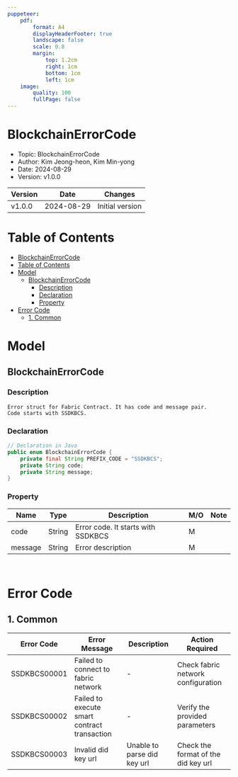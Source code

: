 ```yaml
---
puppeteer:
    pdf:
        format: A4
        displayHeaderFooter: true
        landscape: false
        scale: 0.8
        margin:
            top: 1.2cm
            right: 1cm
            bottom: 1cm
            left: 1cm
    image:
        quality: 100
        fullPage: false
---
```


BlockchainErrorCode
==

- Topic: BlockchainErrorCode
- Author: Kim Jeong-heon, Kim Min-yong
- Date: 2024-08-29
- Version: v1.0.0

| Version          | Date       | Changes                  |
| ---------------- | ---------- | ------------------------ |
| v1.0.0           | 2024-08-29 | Initial version          |

<div style="page-break-after: always;"></div>

# Table of Contents
- [BlockchainErrorCode](#blockchainerrorcode)
- [Table of Contents](#table-of-contents)
- [Model](#model)
  - [BlockchainErrorCode](#blockchainerrorcode-1)
    - [Description](#description)
    - [Declaration](#declaration)
    - [Property](#property)
- [Error Code](#error-code)
  - [1. Common](#1-common)

# Model
## BlockchainErrorCode

### Description
```
Error struct for Fabric Contract. It has code and message pair.
Code starts with SSDKBCS.
```

### Declaration
```java
// Declaration in Java
public enum BlockchainErrorCode {
    private final String PREFIX_CODE = "SSDKBCS";
    private String code;
    private String message;
}
```

### Property

| Name           | Type       | Description                            | **M/O** | **Note**         |
|----------------|------------|----------------------------------------|---------|------------------|
| code           | String     | Error code. It starts with SSDKBCS     |    M    |                  | 
| message        | String     | Error description                      |    M    |                  | 

<br>

# Error Code
## 1. Common

| Error Code   | Error Message                                  | Description                       | Action Required                   |
|--------------|------------------------------------------------|-----------------------------------|-----------------------------------|
| SSDKBCS00001 | Failed to connect to fabric network            | -                                 | Check fabric network configuration |
| SSDKBCS00002 | Failed to execute smart contract transaction   | -                                 | Verify the provided parameters     |
| SSDKBCS00003 | Invalid did key url                            | Unable to parse did key url       | Check the format of the did key url |

